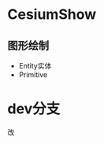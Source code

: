<!--
 * @Author: Dreamice dreamice13@foxmail.com
 * @Date: 2023-10-18 16:59:32
 * @LastEditors: Dreamice dreamice13@foxmail.com
 * @LastEditTime: 2024-03-01 15:10:42
 * @FilePath: \CesiumShow\README.md
 * @Description: 
-->
# CesiumShow
## 图形绘制
- Entity实体
- Primitive

# dev分支
改